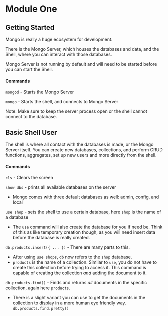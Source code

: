 # Module One

## Getting Started

Mongo is really a huge ecosystem for development.

There is the Mongo Server, which houses the databases and data, and the Shell, where you can interact with those databases.

Mongo Server is not running by default and will need to be started before you can start the Shell.

#### Commands

`mongod` - Starts the Mongo Server

`mongo` - Starts the shell, and connects to Mongo Server

Note: Make sure to keep the server process open or the shell cannot connect to the database.

## Basic Shell User

The shell is where all contact with the databases is made, or the Mongo Server itself. You can create new databases, collections, and perform CRUD functions, aggregates, set up new users and more directly from the shell.

#### Commands

`cls` - Clears the screen

`show dbs` - prints all available databases on the server

- Mongo comes with three default databases as well: admin, config, and local

`use shop` - sets the shell to use a certain database, here `shop` is the name of a database

- The `use` command will also create the database for you if need be. Think of this as like temporary creation though, as you will need insert data before the database is really created.

`db.products.insert({ ... })` - There are many parts to this.

- After using `use shops`, `db` now refers to the `shop` database.
- `products` is the name of a collection. Similar to `use`, you do not have to create this collection before trying to access it. This command is capable of creating the collection _and_ adding the document to it.

`db.products.find()` - Finds and returns _all_ documents in the specific collection, again here `products`.

- There is a slight variant you can use to get the documents in the collection to display in a more human eye friendly way.
  `db.products.find.pretty()`

